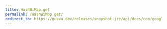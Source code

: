 ```yaml
---
title: HashBiMap.get
permalink: /HashBiMap.get/
redirect_to: https://guava.dev/releases/snapshot-jre/api/docs/com/google/common/collect/HashBiMap.html#get-java.lang.Object-
---
```

